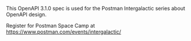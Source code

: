 This OpenAPI 3.1.0 spec is used for the Postman Intergalactic series about OpenAPI design.

Register for Postman Space Camp at https://www.postman.com/events/intergalactic/
